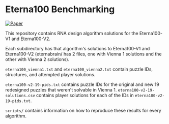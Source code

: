 # Eterna100 Benchmarking

[![Paper](https://img.shields.io/badge/paper-bioRxiv-a82525)](https://www.biorxiv.org/content/10.1101/2021.08.26.457839v1)

This repository contains RNA design algorithm solutions for the Eterna100-V1 and Eterna100-V2.

Each subdirectory has that algorithm's solutions to Eterna100-V1 and Eterna100-V2 (eternabrain/ has 2 files, one with Vienna 1 solutions and the other with Vienna 2 solutions).

`eterna100_vienna1.txt` and `eterna100_vienna2.txt` contain puzzle IDs, structures, and attempted player solutions.

`eterna100-v2-19-pids.txt` contains puzzle IDs for the original and new 19 redesigned puzzles that weren't solvable in Vienna 1. `eterna100-v2-19-solutions.csv` contains player solutions for each of the IDs in `eterna100-v2-19-pids.txt`.

`scripts/` contains information on how to reproduce these results for every algorithm.

